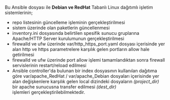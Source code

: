 Bu Ansible dosyası ile <strong>Debian ve RedHat</strong> Tabanlı Linux dağıtımlı işletim sistemlerinin; <br>
<ul>
  <li>repo listesinin güncelleme işleminin gerçekleştirilmesi <br> </li>
  <li>sistem üzerinde olan paketlerin güncellenmesi <br> </li>
  <li>inventory.ini dosyasında belirtilen spesifik sunucu gruplarına Apache/HTTP Server kurulumunun gerçekleştirilmesi <br> </li>
  <li>firewalld ve ufw üzerinde var/http_https_port.yaml dosyası içerisinde yer alan http ve https parametrelere karşılık gelen portların allow hale getirilmesi <br> </li>
  <li>firewalld ve ufw üzerinde port allow işlemi tamamlandıktan sonra firewall servislerinin restart/reload edilmesi <br> </li>
  <li>Ansible controller'da bulunan bir index dosyasının kullanılan dağıtıma göre var/apache_RedHat / var/apache_Debian dosyaları içerisinde yer alan değişkenlere karşılık gelen local dizindeki dosyaların <i>(project_dir)</i> bir apache sunucusna transfer edilmesi <i>(dest_dir)</i> <br> </li> işlemleri gerçekleştirilebilmektedir.
<ul>

